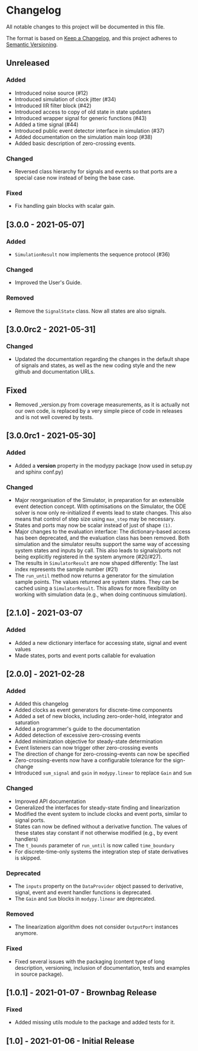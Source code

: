 # Changelog
All notable changes to this project will be documented in this file.

The format is based on [Keep a Changelog](https://keepachangelog.com/en/1.0.0/),
and this project adheres to [Semantic Versioning](https://semver.org/spec/v2.0.0.html).

## Unreleased
### Added
- Introduced noise source (#12)
- Introduced simulation of clock jitter (#34)
- Introduced IIR filter block (#42)
- Introduced access to copy of old state in state updaters
- Introduced wrapper signal for generic functions (#43)
- Added a time signal (#44)
- Introduced public event detector interface in simulation (#37)
- Added documentation on the simulation main loop (#38)
- Added basic description of zero-crossing events.
### Changed
- Reversed class hierarchy for signals and events so that ports are a special
  case now instead of being the base case.
### Fixed
- Fix handling gain blocks with scalar gain.

## [3.0.0 - 2021-05-07]
### Added
- ``SimulationResult`` now implements the sequence protocol (#36)
### Changed
- Improved the User's Guide.
### Removed
- Remove the ``SignalState`` class. Now all states are also signals.

## [3.0.0rc2 - 2021-05-31]
### Changed
- Updated the documentation regarding the changes in the default shape of
  signals and states, as well as the new coding style and the new github and
  documentation URLs.
## Fixed
- Removed _version.py from coverage measurements, as it is actually not our own
  code, is replaced by a very simple piece of code in releases and is not well
  covered by tests.

## [3.0.0rc1 - 2021-05-30]
### Added
- Added a __version__ property in the modypy package (now used in setup.py
  and sphinx conf.py)
### Changed
- Major reorganisation of the Simulator, in preparation for an extensible
  event detection concept. With optimisations on the Simulator, the ODE solver
  is now only re-initialized if events lead to state changes. This also means
  that control of step size using `max_step` may be necessary.
- States and ports may now be scalar instead of just of shape `(1)`.
- Major changes to the evaluation interface: The dictionary-based access has
  been deprecated, and the evaluation class has been removed. Both simulation
  and the simulator results support the same way of accessing system states and
  inputs by call. This also leads to signals/ports not being explicitly
  registered in the system anymore (#20/#27).
- The results in ``SimulatorResult`` are now shaped differently: The last index
  represents the sample number (#21)
- The ``run_until`` method now returns a generator for the simulation sample
  points. The values returned are system states. They can be cached using a
  ``SimulatorResult``.
  This allows for more flexibility on working with simulation data (e.g., 
  when doing continuous simulation).

## [2.1.0] - 2021-03-07
### Added
- Added a new dictionary interface for accessing state, signal and event values
- Made states, ports and event ports callable for evaluation

## [2.0.0] - 2021-02-28
### Added
- Added this changelog
- Added clocks as event generators for discrete-time components
- Added a set of new blocks, including zero-order-hold, integrator and saturation
- Added a programmer's guide to the documentation
- Added detection of excessive zero-crossing events
- Added minimization objective for steady-state determination
- Event listeners can now trigger other zero-crossing events
- The direction of change for zero-crossing-events can now be specified
- Zero-crossing-events now have a configurable tolerance for the sign-change
- Introduced ``sum_signal`` and ``gain`` in ``modypy.linear`` to replace
  ``Gain`` and ``Sum``
### Changed
- Improved API documentation
- Generalized the interfaces for steady-state finding and linearization
- Modified the event system to include clocks and event ports, similar to signal
  ports.
- States can now be defined without a derivative function. The values of these
  states stay constant if not otherwise modified (e.g., by event handlers)
- The ``t_bounds`` parameter of ``run_until`` is now called ``time_boundary``
- For discrete-time-only systems the integration step of state derivatives is
  skipped.
### Deprecated
- The ``inputs`` property on the ``DataProvider`` object passed to derivative,
  signal, event and event handler functions is deprecated.
- The ``Gain`` and ``Sum`` blocks in ``modypy.linear`` are deprecated.
### Removed
- The linearization algorithm does not consider ``OutputPort`` instances
  anymore.
### Fixed
- Fixed several issues with the packaging (content type of long description,
  versioning, inclusion of documentation, tests and examples in source package).

## [1.0.1] - 2021-01-07 - Brownbag Release
### Fixed
- Added missing utils module to the package and added tests for it.

## [1.0] - 2021-01-06 - Initial Release
